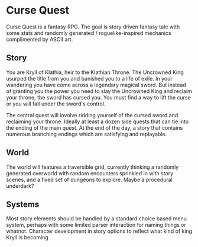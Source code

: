# Curse Quest

Curse Quest is a fantasy RPG. The goal is story driven fantasy tale with some stats and randomly generated / roguelike-inspired mechanics complimented by ASCII art.

## Story

You are Kryll of Klathia, heir to the Klathian Throne. The Uncrowned King usurped the title from you and banished you to a life of exile. In your wandering you have come across a legendary magical sword. But instead of granting you the power you need to slay the Uncrowned King and reclaim your throne, the sword has cursed you. You must find a way to lift the curse or you will fall under the sword's control.

The central quest will involve ridding yourself of the cursed sword and reclaiming your throne. Ideally at least a dozen side quests that can tie into the ending of the main quest. At the end of the day, a story that contains numerous branching endings which are satisfying and replayable.

## World

The world will features a traversible grid, currently thinking a randomly generated overworld with random encounters sprinkled in with story scenes, and a fixed set of dungeons to explore. Maybe a procedural underdark?

## Systems

Most story elements should be handled by a standard choice based menu system, perhaps with some limited parser interaction for naming things or whatnot. Character development in story options to reflect what kind of king Kryll is becoming

